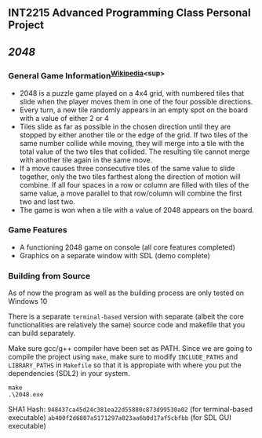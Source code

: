 ## **INT2215 Advanced Programming Class Personal Project**
## ***2048***
### General Game Information<sup>[Wikipedia](https://en.wikipedia.org/wiki/2048_(video_game))<sup>
- 2048 is a puzzle game played on a 4x4 grid, with numbered tiles that slide when the player moves them in one of the four possible directions.
- Every turn, a new tile randomly appears in an empty spot on the board with a value of either 2 or 4
- Tiles slide as far as possible in the chosen direction until they are stopped by either another tile or the edge of the grid. If two tiles of the same number collide while moving, they will merge into a tile with the total value of the two tiles that collided. The resulting tile cannot merge with another tile again in the same move.
- If a move causes three consecutive tiles of the same value to slide together, only the two tiles farthest along the direction of motion will combine. If all four spaces in a row or column are filled with tiles of the same value, a move parallel to that row/column will combine the first two and last two.
- The game is won when a tile with a value of 2048 appears on the board.

### Game Features
- A functioning 2048 game on console (all core features completed)
- Graphics on a separate window with SDL (demo complete)

### Building from Source
As of now the program as well as the building process are only tested on Windows 10

There is a separate `terminal-based` version with separate (albeit the core functionalities are relatively the same) source code and makefile that you can build separately.

Make sure gcc/g++ compiler have been set as PATH.
Since we are going to compile the project using `make`, make sure to modify `INCLUDE_PATHS` and `LIBRARY_PATHS` in `Makefile` so that it is appropiate with where you put the dependencies (SDL2) in your system.
```
make
.\2048.exe
```
SHA1 Hash:
`948437ca45d24c381ea22d55880c873d99530a02` (for terminal-based executable)
`ab400f2d6807a5171297a023aa6b0d17af5cbfbb` (for SDL GUI executable)